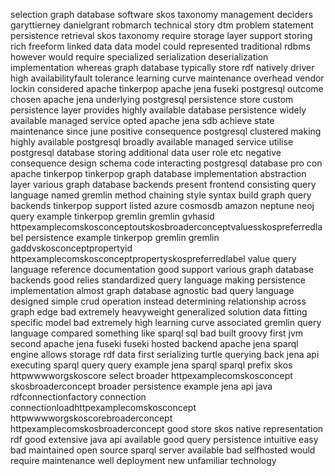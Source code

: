 selection graph database software skos taxonomy management deciders garyttierney danielgrant robmarch technical story dtm problem statement persistence retrieval skos taxonomy require storage layer support storing rich freeform linked data data model could represented traditional rdbms however would require specialized serialization deserialization implementation whereas graph database typically store rdf natively driver high availabilityfault tolerance learning curve maintenance overhead vendor lockin considered apache tinkerpop apache jena fuseki postgresql outcome chosen apache jena underlying postgresql persistence store custom persistence layer provides highly available database persistence widely available managed service opted apache jena sdb achieve state maintenance since june positive consequence postgresql clustered making highly available postgresql broadly available managed service utilise postgresql database storing additional data user role etc negative consequence design schema code interacting postgresql database pro con apache tinkerpop tinkerpop graph database implementation abstraction layer various graph database backends present frontend consisting query language named gremlin method chaining style syntax build graph query backends tinkerpop support listed azure cosmosdb amazon neptune neoj query example tinkerpop gremlin gremlin gvhasid httpexamplecomskosconceptoutskosbroaderconceptvaluesskospreferredlabel persistence example tinkerpop gremlin gremlin gaddvskosconceptpropertyid httpexamplecomskosconceptpropertyskospreferredlabel value query language reference documentation good support various graph database backends good relies standardized query language making persistence implementation almost graph database agnostic bad query language designed simple crud operation instead determining relationship across graph edge bad extremely heavyweight generalized solution data fitting specific model bad extremely high learning curve associated gremlin query language compared something like sparql sql bad built groovy first jvm second apache jena fuseki fuseki hosted backend apache jena sparql engine allows storage rdf data first serializing turtle querying back jena api executing sparql query query example jena sparql sparql prefix skos httpwwwworgskoscore select broader httpexamplecomskosconcept skosbroaderconcept broader persistence example jena api java rdfconnectionfactory connection connectionloadhttpexamplecomskosconcept httpwwwworgskoscorebroaderconcept httpexamplecomskosbroaderconcept good store skos native representation rdf good extensive java api available good query persistence intuitive easy bad maintained open source sparql server available bad selfhosted would require maintenance well deployment new unfamiliar technology